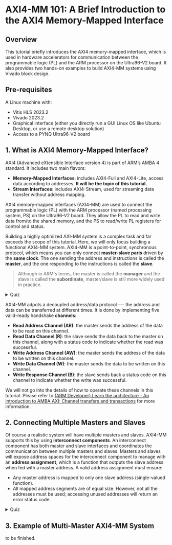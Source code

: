 # AXI4-MM 101: A Brief Introduction to the AXI4 Memory-Mapped Interface

## Overview
This tutorial briefly introduces the AXI4 memory-mapped interface, which is used in hardware accelerators for communication between the programmable logic (PL) and the ARM processor on the Ultra96-V2 board. It also provides two hands-on examples to build AXI4-MM systems using Vivado block design.

## Pre-requisites
A Linux machine with:
- Vitis HLS 2023.2
- Vivado 2023.2
- Graphical interface (either you directly run a GUI Linux OS like Ubuntu Desktop, or use a remote desktop solution)
- Access to a PYNQ Ultra96-V2 board

## 1. What is AXI4 Memory-Mapped Interface?
AXI4 (Advanced eXtensible Interface version 4) is part of ARM’s AMBA 4 standard. It includes two main flavors:
- **Memory-Mapped Interfaces**: includes AXI4-Full and AXI4-Lite, access data according to addresses. **It will be the topic of this tutorial.**
- **Stream Interfaces**: includes AXI4-Stream, used for streaming data transfer without address mapping.

AXI4 memory-mapped interfaces (AXI4-MM) are used to connect the programmable logic (PL) with the ARM processor (named processing system, PS) on the Ultra96-V2 board. They allow the PL to read and write data from/to the shared memory, and the PS to read/write PL registers for control and status.

Building a highly optimized AXI-MM system is a complex task and far exceeds the scope of this tutorial. Here, we will only focus building a functional AXI4-MM system. AXI4-MM is a point-to-point, synchronous protocol, which means you can only connect **master-slave paris** driven by the **same clock**. The one sending the address and instructions is called the **master**, and the one responding to the instructions is called the **slave**.

> Although in ARM's terms, the master is called the **manager** and the slave is called the **subordinate**, master/slave is still more widely used in practice.

<details>
<summary> Quiz </summary>
Which one of the following is a valid AXI4-MM connection?
<div align="center">
<img src="images/quiz1.png"/>
</div>
<details>
<summary> Answer </summary>
A <br>
B connects a master and a slave from different clocks. C connects two masters. D connects one master to two slaves.
</details>
</details>

AXI4-MM adpots a decoupled address/data protocol --- the address and data can be transferred at different times. It is done by implementing five valid-ready handshake **channels**:
- **Read Address Channel (AR)**: the master sends the address of the data to be read on this channel.
- **Read Data Channel (R)**: the slave sends the data back to the master on this channel, along with a status code to indicate whether the read was successful.
- **Write Address Channel (AW)**: the master sends the address of the data to be written on this channel.
- **Write Data Channel (W)**: the master sends the data to be written on this channel.
- **Write Response Channel (B)**: the slave sends back a status code on this channel to indicate whether the write was successful.

We will not go into the details of how to operate these channels in this tutorial. Please refer to [(ARM Developer) Learn the architecture - An introduction to AMBA AXI: Channel transfers and transactions](https://developer.arm.com/documentation/102202/0300/Channel-transfers-and-transactions) for more information.

## 2. Connecting Multiple Masters and Slaves
Of course a realistic system will have multiple masters and slaves. AXI4-MM supports this by using **interconnect components**.
An interconnect component has both master and slave interfaces and coordinates the communication between multiple masters and slaves.
Masters and slaves will expose address spaces for the interconnect component to manage with an **address assignment**,
which is a function that outputs the slave address when fed with a master address.
A valid address assignment must ensure:
- Any master address is mapped to only one slave address (single-valued function).
- All mapped address segments are of equal size.
However, not all the addresses must be used; accessing unused addresses will return an error status code.

<details>
<summary> Quiz </summary>
Which one of the following is a valid AXI4-MM address assignment?
<div align="center">
<img src="images/quiz2.png"/>
</div>
<details>
<summary> Answer </summary>
A <br>
B maps one master segment to multiple slave segments.
</details>
</details>

## 3. Example of Multi-Master AXI4-MM System
to be finished.
